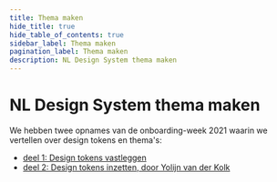 ```yaml
---
title: Thema maken
hide_title: true
hide_table_of_contents: true
sidebar_label: Thema maken
pagination_label: Thema maken
description: NL Design System thema maken
---
```


# NL Design System thema maken

We hebben twee opnames van de onboarding-week 2021 waarin we vertellen over design tokens en thema's:

- [deel 1: Design tokens vastleggen](https://vimeo.com/648638044)
- [deel 2: Design tokens inzetten, door Yolijn van der Kolk](https://vimeo.com/649672645)
